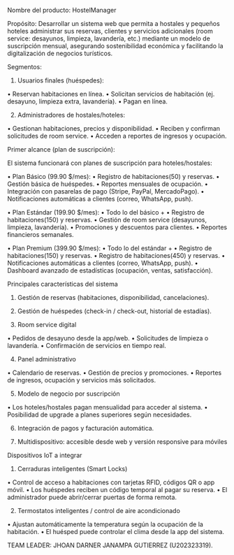 Nombre del producto: HostelManager

Propósito: Desarrollar un sistema web que permita a hostales y pequeños hoteles administrar sus reservas, clientes y servicios adicionales (room service: desayunos, limpieza, lavandería, etc.) mediante un modelo de suscripción mensual, asegurando sostenibilidad económica y facilitando la digitalización de negocios turísticos.

Segmentos:

1. Usuarios finales (huéspedes):

• Reservan habitaciones en línea.
• Solicitan servicios de habitación (ej. desayuno, limpieza extra, lavandería).
• Pagan en línea.

2. Administradores de hostales/hoteles:

• Gestionan habitaciones, precios y disponibilidad.
• Reciben y confirman solicitudes de room service.
• Acceden a reportes de ingresos y ocupación.

Primer alcance (plan de suscripción):

El sistema funcionará con planes de suscripción para hoteles/hostales:

• Plan Básico (99.90 $/mes):
• Registro de habitaciones(50) y reservas.
• Gestión básica de huéspedes.
• Reportes mensuales de ocupación.
• Integración con pasarelas de pago (Stripe, PayPal, MercadoPago).
• Notificaciones automáticas a clientes (correo, WhatsApp, push).

• Plan Estándar (199.90 $/mes):
• Todo lo del básico +
• Registro de habitaciones(150) y reservas.
• Gestión de room service (desayunos, limpieza, lavandería).
• Promociones y descuentos para clientes.
• Reportes financieros semanales.

• Plan Premium (399.90 $/mes):
• Todo lo del estándar +
• Registro de habitaciones(150) y reservas.
• Registro de habitaciones(450) y reservas.
• Notificaciones automáticas a clientes (correo, WhatsApp, push).
• Dashboard avanzado de estadísticas (ocupación, ventas, satisfacción).

Principales características del sistema

1. Gestión de reservas (habitaciones, disponibilidad, cancelaciones).

2. Gestión de huéspedes (check-in / check-out, historial de estadías).

3. Room service digital

• Pedidos de desayuno desde la app/web.
• Solicitudes de limpieza o lavandería.
• Confirmación de servicios en tiempo real.

4. Panel administrativo

• Calendario de reservas.
• Gestión de precios y promociones.
• Reportes de ingresos, ocupación y servicios más solicitados.

5. Modelo de negocio por suscripción

• Los hoteles/hostales pagan mensualidad para acceder al sistema.
• Posibilidad de upgrade a planes superiores según necesidades.

6. Integración de pagos y facturación automática.

7. Multidispositivo: accesible desde web y versión responsive para móviles

Dispositivos IoT a integrar

1. Cerraduras inteligentes (Smart Locks)

• Control de acceso a habitaciones con tarjetas RFID, códigos QR o app móvil.
• Los huéspedes reciben un código temporal al pagar su reserva.
• El administrador puede abrir/cerrar puertas de forma remota.

2. Termostatos inteligentes / control de aire acondicionado

• Ajustan automáticamente la temperatura según la ocupación de la habitación.
• El huésped puede controlar el clima desde la app del sistema.

TEAM LEADER: JHOAN DARNER JANAMPA GUTIERREZ (U202323319).
